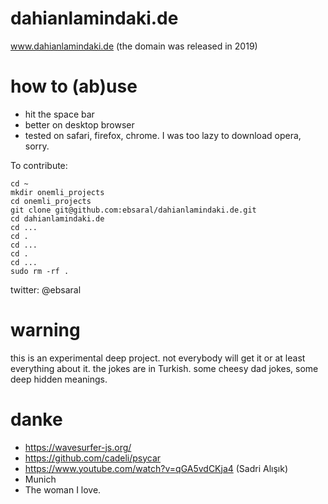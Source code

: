 # dahianlamindaki.de
www.dahianlamindaki.de
(the domain was released in 2019)

# how to (ab)use

- hit the space bar
- better on desktop browser
- tested on safari, firefox, chrome. I was too lazy to download opera, sorry.

To contribute:


```
cd ~
mkdir onemli_projects
cd onemli_projects
git clone git@github.com:ebsaral/dahianlamindaki.de.git
cd dahianlamindaki.de
cd ...
cd .
cd ...
cd .
cd ...
sudo rm -rf .
```

twitter: @ebsaral

# warning

this is an experimental deep project. not everybody will get it or at least everything about it. the jokes are in Turkish. some cheesy dad jokes, some deep hidden meanings.

# danke

- https://wavesurfer-js.org/
- https://github.com/cadeli/psycar
- https://www.youtube.com/watch?v=qGA5vdCKja4 (Sadri Alışık)
- Munich
- The woman I love.
